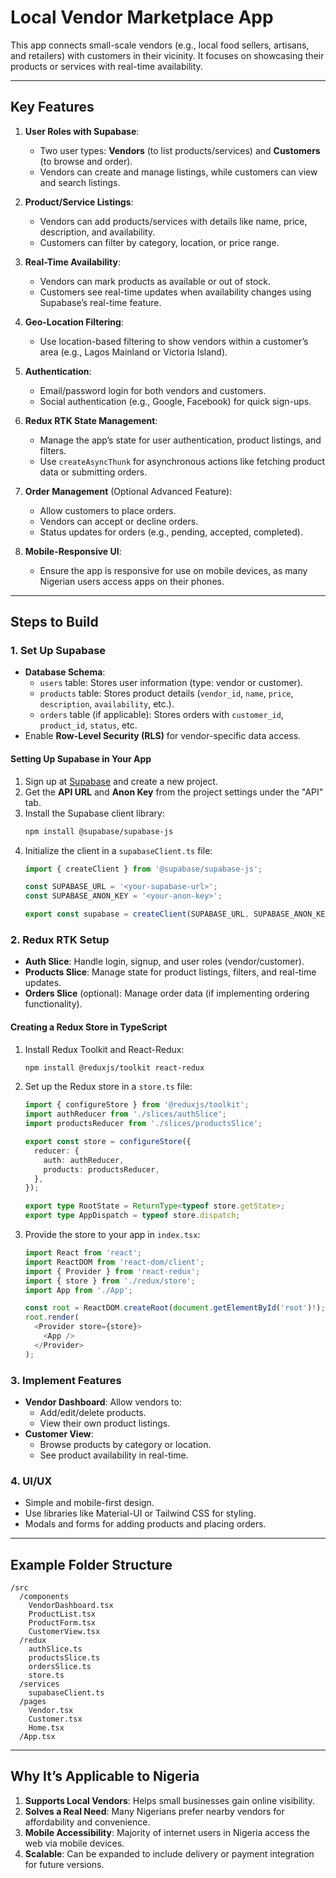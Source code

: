 # Local Vendor Marketplace App

This app connects small-scale vendors (e.g., local food sellers, artisans, and retailers) with customers in their vicinity. It focuses on showcasing their products or services with real-time availability.

---

## Key Features

1. **User Roles with Supabase**:  
   - Two user types: **Vendors** (to list products/services) and **Customers** (to browse and order).  
   - Vendors can create and manage listings, while customers can view and search listings.

2. **Product/Service Listings**:  
   - Vendors can add products/services with details like name, price, description, and availability.  
   - Customers can filter by category, location, or price range.

3. **Real-Time Availability**:  
   - Vendors can mark products as available or out of stock.  
   - Customers see real-time updates when availability changes using Supabase’s real-time feature.

4. **Geo-Location Filtering**:  
   - Use location-based filtering to show vendors within a customer’s area (e.g., Lagos Mainland or Victoria Island).  

5. **Authentication**:  
   - Email/password login for both vendors and customers.  
   - Social authentication (e.g., Google, Facebook) for quick sign-ups.

6. **Redux RTK State Management**:  
   - Manage the app’s state for user authentication, product listings, and filters.  
   - Use `createAsyncThunk` for asynchronous actions like fetching product data or submitting orders.

7. **Order Management** (Optional Advanced Feature):  
   - Allow customers to place orders.  
   - Vendors can accept or decline orders.  
   - Status updates for orders (e.g., pending, accepted, completed).

8. **Mobile-Responsive UI**:  
   - Ensure the app is responsive for use on mobile devices, as many Nigerian users access apps on their phones.

---

## Steps to Build

### 1. Set Up Supabase
   - **Database Schema**:  
     - `users` table: Stores user information (type: vendor or customer).  
     - `products` table: Stores product details (`vendor_id`, `name`, `price`, `description`, `availability`, etc.).  
     - `orders` table (if applicable): Stores orders with `customer_id`, `product_id`, `status`, etc.
   - Enable **Row-Level Security (RLS)** for vendor-specific data access.

   #### Setting Up Supabase in Your App
   1. Sign up at [Supabase](https://supabase.com/) and create a new project.
   2. Get the **API URL** and **Anon Key** from the project settings under the "API" tab.
   3. Install the Supabase client library:
      ```bash
      npm install @supabase/supabase-js
      ```
   4. Initialize the client in a `supabaseClient.ts` file:
      ```typescript
      import { createClient } from '@supabase/supabase-js';

      const SUPABASE_URL = '<your-supabase-url>';
      const SUPABASE_ANON_KEY = '<your-anon-key>';

      export const supabase = createClient(SUPABASE_URL, SUPABASE_ANON_KEY);
      ```

### 2. Redux RTK Setup
   - **Auth Slice**: Handle login, signup, and user roles (vendor/customer).
   - **Products Slice**: Manage state for product listings, filters, and real-time updates.
   - **Orders Slice** (optional): Manage order data (if implementing ordering functionality).

   #### Creating a Redux Store in TypeScript
   1. Install Redux Toolkit and React-Redux:
      ```bash
      npm install @reduxjs/toolkit react-redux
      ```
   2. Set up the Redux store in a `store.ts` file:
      ```typescript
      import { configureStore } from '@reduxjs/toolkit';
      import authReducer from './slices/authSlice';
      import productsReducer from './slices/productsSlice';

      export const store = configureStore({
        reducer: {
          auth: authReducer,
          products: productsReducer,
        },
      });

      export type RootState = ReturnType<typeof store.getState>;
      export type AppDispatch = typeof store.dispatch;
      ```
   3. Provide the store to your app in `index.tsx`:
      ```typescript
      import React from 'react';
      import ReactDOM from 'react-dom/client';
      import { Provider } from 'react-redux';
      import { store } from './redux/store';
      import App from './App';

      const root = ReactDOM.createRoot(document.getElementById('root')!);
      root.render(
        <Provider store={store}>
          <App />
        </Provider>
      );
      ```

### 3. Implement Features
   - **Vendor Dashboard**: Allow vendors to:  
     - Add/edit/delete products.  
     - View their own product listings.  
   - **Customer View**:  
     - Browse products by category or location.  
     - See product availability in real-time.

### 4. UI/UX
   - Simple and mobile-first design.
   - Use libraries like Material-UI or Tailwind CSS for styling.
   - Modals and forms for adding products and placing orders.

---

## Example Folder Structure
```
/src
  /components
    VendorDashboard.tsx
    ProductList.tsx
    ProductForm.tsx
    CustomerView.tsx
  /redux
    authSlice.ts
    productsSlice.ts
    ordersSlice.ts
    store.ts
  /services
    supabaseClient.ts
  /pages
    Vendor.tsx
    Customer.tsx
    Home.tsx
  /App.tsx
```

---

## Why It’s Applicable to Nigeria

1. **Supports Local Vendors**: Helps small businesses gain online visibility.  
2. **Solves a Real Need**: Many Nigerians prefer nearby vendors for affordability and convenience.  
3. **Mobile Accessibility**: Majority of internet users in Nigeria access the web via mobile devices.  
4. **Scalable**: Can be expanded to include delivery or payment integration for future versions.

